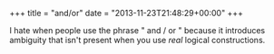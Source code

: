 +++
title = "and/or"
date = "2013-11-23T21:48:29+00:00"
+++

I hate when people use the phrase " and / or " because it introduces ambiguity that isn't present when you use <em>real</em> logical constructions.
			